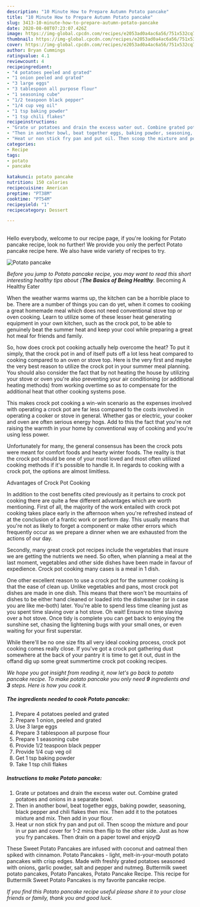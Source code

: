 ```yaml
---
description: "10 Minute How to Prepare Autumn Potato pancake"
title: "10 Minute How to Prepare Autumn Potato pancake"
slug: 3413-10-minute-how-to-prepare-autumn-potato-pancake
date: 2020-08-08T07:23:07.426Z
image: https://img-global.cpcdn.com/recipes/e2053ad0a4ac6a56/751x532cq70/potato-pancake-recipe-main-photo.jpg
thumbnail: https://img-global.cpcdn.com/recipes/e2053ad0a4ac6a56/751x532cq70/potato-pancake-recipe-main-photo.jpg
cover: https://img-global.cpcdn.com/recipes/e2053ad0a4ac6a56/751x532cq70/potato-pancake-recipe-main-photo.jpg
author: Bryan Cummings
ratingvalue: 4.1
reviewcount: 4
recipeingredient:
- "4 potatoes peeled and grated"
- "1 onion peeled and grated"
- "3 large eggs"
- "3 tablespoon all purpose flour"
- "1 seasoning cube"
- "1/2 teaspoon black pepper"
- "1/4 cup veg oil"
- "1 tsp baking powder"
- "1 tsp chili flakes"
recipeinstructions:
- "Grate ur potatoes and drain the excess water out. Combine grated potatoes and onions in a separate bowl."
- "Then in another bowl, beat together eggs, baking powder, seasoning, black pepper and chili flakes then mix. Then add it to the potatoes mixture and mix. Then add in your flour."
- "Heat ur non stick fry pan and put oil. Then scoop the mixture and pour in ur pan and cover for 1-2 mins then flip to the other side. Just as how you fry pancakes. Then drain on a paper towel and enjoy😋"
categories:
- Recipe
tags:
- potato
- pancake

katakunci: potato pancake 
nutrition: 150 calories
recipecuisine: American
preptime: "PT38M"
cooktime: "PT54M"
recipeyield: "1"
recipecategory: Dessert

---
```

<br>
Hello everybody, welcome to our recipe page, if you're looking for Potato pancake recipe, look no further! We provide you only the perfect Potato pancake recipe here. We also have wide variety of recipes to try.
<br>


![Potato pancake](https://img-global.cpcdn.com/recipes/e2053ad0a4ac6a56/751x532cq70/potato-pancake-recipe-main-photo.jpg)

<i>Before you jump to Potato pancake recipe, you may want to read this short interesting healthy tips about {<strong>The Basics of Being Healthy</strong>.</i>
Becoming A Healthy Eater


When the weather warms warms up, the kitchen can be a horrible place to be. There are a number of things you can do yet, when it comes to cooking a great homemade meal which does not need conventional stove top or oven cooking. Learn to utilize some of these lesser heat generating equipment in your own kitchen, such as the crock pot, to be able to genuinely beat the summer heat and keep your cool while preparing a great hot meal for friends and family.

So, how does crock pot cooking actually help overcome the heat? To put it simply, that the crock pot in and of itself puts off a lot less heat compared to cooking compared to an oven or stove top. Here is the very first and maybe the very best reason to utilize the crock pot in your summer meal planning. You should also consider the fact that by not heating the house by utilizing your stove or oven you're also preventing your air conditioning (or additional heating methods) from working overtime so as to compensate for the additional heat that other cooking systems pose.

This makes crock pot cooking a win-win scenario as the expenses involved with operating a crock pot are far less compared to the costs involved in operating a cooker or stove in general. Whether gas or electric, your cooker and oven are often serious energy hogs. Add to this the fact that you're not raising the warmth in your home by conventional way of cooking and you're using less power.

Unfortunately for many, the general consensus has been the crock pots were meant for comfort foods and hearty winter foods.  The reality is that the crock pot should be one of your most loved and most often utilized cooking methods if it's possible to handle it. In regards to cooking with a crock pot, the options are almost limitless.  

Advantages of Crock Pot Cooking

In addition to the cost benefits cited previously as it pertains to crock pot cooking there are quite a few different advantages which are worth mentioning. First of all, the majority of the work entailed with crock pot cooking takes place early in the afternoon when you're refreshed instead of at the conclusion of a frantic work or perform day. This usually means that you're not as likely to forget a component or make other errors which frequently occur as we prepare a dinner when we are exhausted from the actions of our day.

Secondly, many great crock pot recipes include the vegetables that insure we are getting the nutrients we need. So often, when planning a meal at the last moment, vegetables and other side dishes have been made in favour of expedience. Crock pot cooking many cases is a meal in 1 dish.

One other excellent reason to use a crock pot for the summer cooking is that the ease of clean up.  Unlike vegetables and pans, most crock pot dishes are made in one dish. This means that there won't be mountains of dishes to be either hand cleaned or loaded into the dishwasher (or in case you are like me-both) later. You're able to spend less time cleaning just as you spent time slaving over a hot stove. Oh wait! Ensure no time slaving over a hot stove. Once tidy is complete you can get back to enjoying the sunshine set, chasing the lightening bugs with your small ones, or even waiting for your first superstar.

While there'll be no one size fits all very ideal cooking process, crock pot cooking comes really close. If you've got a crock pot gathering dust somewhere at the back of your pantry it is time to get it out, dust in the offand dig up some great summertime crock pot cooking recipes.


<i>We hope you got insight from reading it, now let's go back to potato pancake recipe. To make potato pancake you only need <strong>9</strong> ingredients and <strong>3</strong> steps. Here is how you cook it.
</i>

##### The ingredients needed to cook Potato pancake:

1. Prepare 4 potatoes peeled and grated
1. Prepare 1 onion, peeled and grated
1. Use 3 large eggs
1. Prepare 3 tablespoon all purpose flour
1. Prepare 1 seasoning cube
1. Provide 1/2 teaspoon black pepper
1. Provide 1/4 cup veg oil
1. Get 1 tsp baking powder
1. Take 1 tsp chili flakes


##### Instructions to make Potato pancake:

1. Grate ur potatoes and drain the excess water out. Combine grated potatoes and onions in a separate bowl.
1. Then in another bowl, beat together eggs, baking powder, seasoning, black pepper and chili flakes then mix. Then add it to the potatoes mixture and mix. Then add in your flour.
1. Heat ur non stick fry pan and put oil. Then scoop the mixture and pour in ur pan and cover for 1-2 mins then flip to the other side. Just as how you fry pancakes. Then drain on a paper towel and enjoy😋


These Sweet Potato Pancakes are infused with coconut and oatmeal then spiked with cinnamon. Potato Pancakes - light, melt-in-your-mouth potato pancakes with crisp edges. Made with freshly grated potatoes seasoned with onions, garlic powder, salt and pepper and nutmeg. Buttermilk sweet potato pancakes, Potato Pancakes, Potato Pancake Recipe. This recipe for Buttermilk Sweet Potato Pancakes is my favorite pancake recipe. 

<i>If you find this Potato pancake recipe useful please share it to your close friends or family, thank you and good luck.</i>
